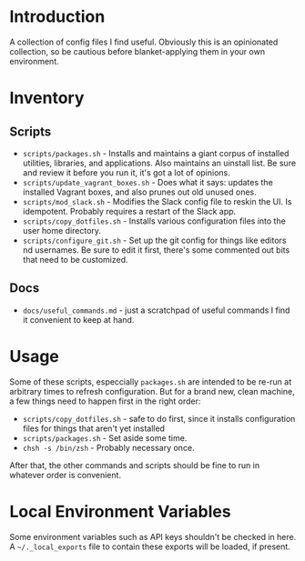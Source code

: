 # Introduction
A collection of config files I find useful.  Obviously this is an opinionated collection, so be cautious before blanket-applying them in your own environment.

# Inventory
## Scripts
- `scripts/packages.sh` - Installs and maintains a giant corpus of installed utilities, libraries, and applications.  Also maintains an uinstall list.  Be sure and review it before you run it, it's got a lot of opinions.
- `scripts/update_vagrant_boxes.sh` - Does what it says: updates the installed Vagrant boxes, and also prunes out old unused ones.
- `scripts/mod_slack.sh` - Modifies the Slack config file to reskin the UI.  Is idempotent.  Probably requires a restart of the Slack app.
- `scripts/copy_dotfiles.sh` - Installs various configuration files into the user home directory.
- `scripts/configure_git.sh` - Set up the git config for things like editors nd usernames.  Be sure to edit it first, there's some commented out bits that need to be customized.

## Docs
- `docs/useful_commands.md` - just a scratchpad of useful commands I find it convenient to keep at hand.

# Usage
Some of these scripts, especcially `packages.sh` are intended to be re-run at arbitrary times to refresh configuration. But for a brand new, clean machine, a few things need to happen first in the right order:
- `scripts/copy_dotfiles.sh` - safe to do first, since it installs configuration files for things that aren't yet installed
- `scripts/packages.sh` - Set aside some time.
- `chsh -s /bin/zsh` - Probably necessary once.

After that, the other commands and scripts should be fine to run in whatever order is convenient.

# Local Environment Variables
Some environment variables such as API keys shouldn't be checked in here.  A `~/._local_exports` file to contain these exports will be loaded, if present.
